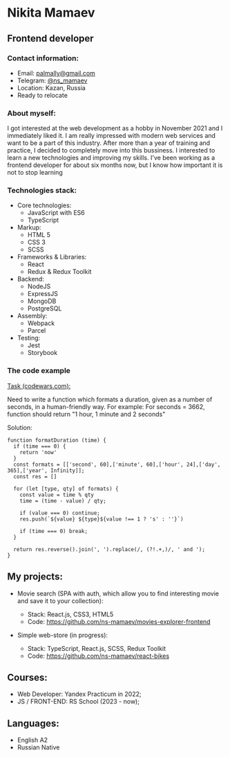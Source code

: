 # Nikita Mamaev

## Frontend developer

### Contact information:

* Email: palmally@gmail.com
* Telegram: [@ns_mamaev](https://t.me/ns_mamaev)
* Location: Kazan, Russia
* Ready to relocate

### About myself:
I got interested at the web development as a hobby in November 2021 and I immediately liked it. I am really impressed with modern web services and want to be a part of this industry. After more than a year of training and practice, I decided to completely move into this bussiness.
I interested to learn a new technologies and improving my skills. I've been working as a frontend developer for about six months now, but I know how important it is not to stop learning

### Technologies stack:

- Core technologies:
  - JavaScript with ES6
  - TypeScript
- Markup:
  - HTML 5
  - CSS 3
  - SCSS
- Frameworks & Libraries:
  - React
  - Redux & Redux Toolkit
- Backend:
  - NodeJS
  - ExpressJS
  - MongoDB
  - PostgreSQL
- Assembly:
  - Webpack
  - Parcel
- Testing:
  - Jest
  - Storybook


### The code example
[Task (codewars.com): ](https://www.codewars.com/kata/52742f58faf5485cae000b9a/javascript)


Need to write a function which formats a duration, given as a number of seconds, in a human-friendly way.
For example: For seconds = 3662, function should return "1 hour, 1 minute and 2 seconds"


Solution:
```
function formatDuration (time) {
  if (time === 0) {
    return 'now'
  }
  const formats = [['second', 60],['minute', 60],['hour', 24],['day', 365],['year', Infinity]];
  const res = []
  
  for (let [type, qty] of formats) {
    const value = time % qty
    time = (time - value) / qty;
  
    if (value === 0) continue;
    res.push(`${value} ${type}${value !== 1 ? 's' : ''}`)
    
    if (time === 0) break;
  }
  
  return res.reverse().join(', ').replace(/, (?!.+,)/, ' and ');
}
```

## My projects:

- Movie search (SPA with auth, which allow you to find interesting movie and save it to your collection):
  - Stack: React.js, CSS3, HTML5
  - Code: https://github.com/ns-mamaev/movies-explorer-frontend

- Simple web-store (in progress):
  - Stack: TypeScript, React.js, SCSS, Redux Toolkit
  - Code: https://github.com/ns-mamaev/react-bikes

## Courses:
- Web Developer: Yandex Practicum in 2022;
- JS / FRONT-END: RS School (2023 - now);

## Languages:
- English A2
- Russian Native